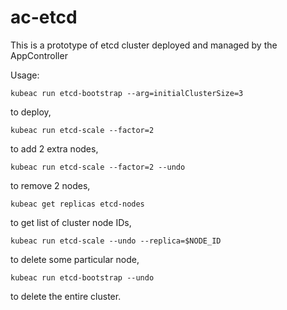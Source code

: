 # ac-etcd

This is a prototype of etcd cluster deployed and managed by the AppController

Usage:

`kubeac run etcd-bootstrap --arg=initialClusterSize=3`

to deploy,

`kubeac run etcd-scale --factor=2`

to add 2 extra nodes,

`kubeac run etcd-scale --factor=2 --undo`

to remove 2 nodes,

`kubeac get replicas etcd-nodes`

to get list of cluster node IDs,

`kubeac run etcd-scale --undo --replica=$NODE_ID`

to delete some particular node,

`kubeac run etcd-bootstrap --undo`

to delete the entire cluster.
